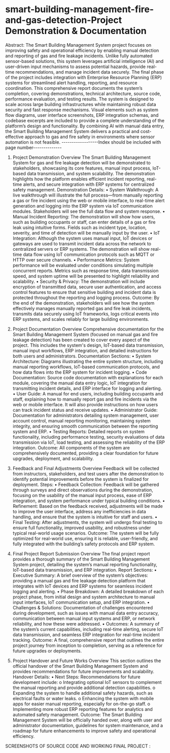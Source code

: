 # smart-building-management-fire-and-gas-detection-Project Demonstration & Documentation
Abstract:
The Smart Building Management System project focuses on improving safety and operational efficiency by enabling manual detection and reporting of gas and fire leakage incidents. Unlike fully automated sensor-based solutions, this system leverages artificial intelligence (AI) and user-driven input mechanisms to assess potential hazards, provide real-time recommendations, and manage incident data securely. The final phase of the project includes integration with Enterprise Resource Planning (ERP) systems for streamlined alert handling, reporting, and resource coordination.
This comprehensive report documents the system’s completion, covering demonstrations, technical architecture, source code, performance evaluation, and testing results. The system is designed to scale across large building infrastructures while maintaining robust data security and fast response mechanisms. Visual elements such as system flow diagrams, user interface screenshots, ERP integration schemas, and codebase excerpts are included to provide a complete understanding of the platform’s design and functionality.
By combining AI with manual data entry, the Smart Building Management System delivers a practical and cost-effective approach to gas and fire safety in environments where sensor automation is not feasible.
------------------Index should be included with page number--------------
1.	Project Demonstration Overview
The Smart Building Management System for gas and fire leakage detection will be demonstrated to stakeholders, showcasing its core features, manual input process, IoT-based data transmission, and system scalability. The demonstration highlights how the platform enables efficient incident reporting, real-time alerts, and secure integration with ERP systems for centralized safety management.
Demonstration Details:
•	System Walkthrough:
A live walkthrough will illustrate the full process—from manually reporting a gas or fire incident using the web or mobile interface, to real-time alert generation and logging into the ERP system via IoT communication modules. Stakeholders will see the full data flow and system response.
•	Manual Incident Reporting:
The demonstration will show how users, such as building occupants or staff, can enter details of a gas or fire leak using intuitive forms. Fields such as incident type, location, severity, and time of detection will be manually input by the user.
•	IoT Integration:
Although the system uses manual input, IoT devices or gateways are used to transmit incident data across the network to centralized servers or ERP systems. The demonstration will show real-time data flow using IoT communication protocols such as MQTT or HTTP over secure channels.
•	Performance Metrics:
System performance will be evaluated under conditions simulating multiple concurrent reports. Metrics such as response time, data transmission speed, and system uptime will be presented to highlight reliability and scalability.
•	Security & Privacy:
The demonstration will include encryption of transmitted data, secure user authentication, and access control features to ensure that sensitive building and incident data is protected throughout the reporting and logging process.
Outcome:
By the end of the demonstration, stakeholders will see how the system effectively manages manually reported gas and fire leak incidents, transmits data securely using IoT frameworks, logs critical events into ERP systems, and scales reliably for large building environments.
 
2.	Project Documentation Overview
Comprehensive documentation for the Smart Building Management System (focused on manual gas and fire leakage detection) has been created to cover every aspect of the project. This includes the system's design, IoT-based data transmission, manual input workflows, ERP integration, and detailed instructions for both users and administrators.
Documentation Sections:
•	System Architecture:
Diagrams illustrating the entire system structure, including manual reporting workflows, IoT-based communication protocols, and how data flows into the ERP system for incident logging.
•	Code Documentation:
Source code documentation with explanations for each module, covering the manual data entry logic, IoT integration for transmitting incident details, and ERP interface for logging and alerting.
•	User Guide:
A manual for end users, including building occupants and staff, explaining how to manually report gas and fire incidents via the web or mobile interface. It will also provide instructions on how users can track incident status and receive updates.
•	Administrator Guide:
Documentation for administrators detailing system management, user account control, manual reporting monitoring, maintaining system integrity, and ensuring smooth communication between the reporting system and ERP.
•	Testing Reports:
Detailed reports on system functionality, including performance testing, security evaluations of data transmission via IoT, load testing, and assessing the reliability of the ERP integration.
Outcome:
All components of the system are comprehensively documented, providing a clear foundation for future upgrades, deployment, and scalability.
 
3.	Feedback and Final Adjustments Overview
Feedback will be collected from instructors, stakeholders, and test users after the demonstration to identify potential improvements before the system is finalized for deployment.
Steps:
•	Feedback Collection:
Feedback will be gathered through surveys and direct observations during the demonstration, focusing on the usability of the manual input process, ease of ERP integration, and system performance under typical building conditions.
•	Refinement:
Based on the feedback received, adjustments will be made to improve the user interface, address any inefficiencies in data handling, and ensure that the system is intuitive for staff and users.
•	Final Testing:
After adjustments, the system will undergo final testing to ensure full functionality, improved usability, and robustness under typical real-world usage scenarios.
Outcome:
The system will be fully optimized for real-world use, ensuring it is reliable, user-friendly, and fully integrated with the building’s safety protocols and ERP system.
 
4.	Final Project Report Submission Overview
The final project report provides a thorough summary of the Smart Building Management System project, detailing the system’s manual reporting functionality, IoT-based data transmission, and ERP integration.
Report Sections:
•	Executive Summary:
A	brief overview of the system’s objectives: providing a manual gas and fire leakage detection platform that integrates with IoT devices and ERP systems for seamless incident logging and alerting.
•	Phase Breakdown:
A	detailed breakdown of each project phase, from initial design and system architecture to manual input interfaces, IoT communication setup, and ERP integration.
•	Challenges & Solutions:
Documentation of challenges encountered during development, such as issues with manual data entry accuracy, communication between manual input systems and ERP, or network reliability, and how these were addressed.
•	Outcomes:
A	summary of the system’s current capabilities, including real-time alerting, secure
IoT data transmission, and seamless ERP integration for real-time incident tracking.
Outcome:
A final, comprehensive report that outlines the entire project journey from inception to completion, serving as a reference for future upgrades or deployments.
 
5.	Project Handover and Future Works Overview
This section outlines the official handover of the Smart Building Management System and provides recommendations for future improvements and scalability.
Handover Details:
• Next Steps:
Recommendations for future development include: o Integrating optional IoT sensors to complement the manual reporting and provide additional detection capabilities.
o	Expanding the system to handle additional safety hazards, such as electrical faults or water leaks. o Enhancing the system with mobile apps for easier manual reporting, especially for on-the-go staff.
o	Implementing more robust ERP reporting features for analytics and automated safety management.
Outcome:
The Smart Building Management System will be officially handed over, along with user and administrator documentation, guidelines for system maintenance, and a roadmap for future enhancements to improve safety and operational efficiency.
 
SCREENSHOTS OF SOURCE CODE AND WORKING FINAL PROJECT :
